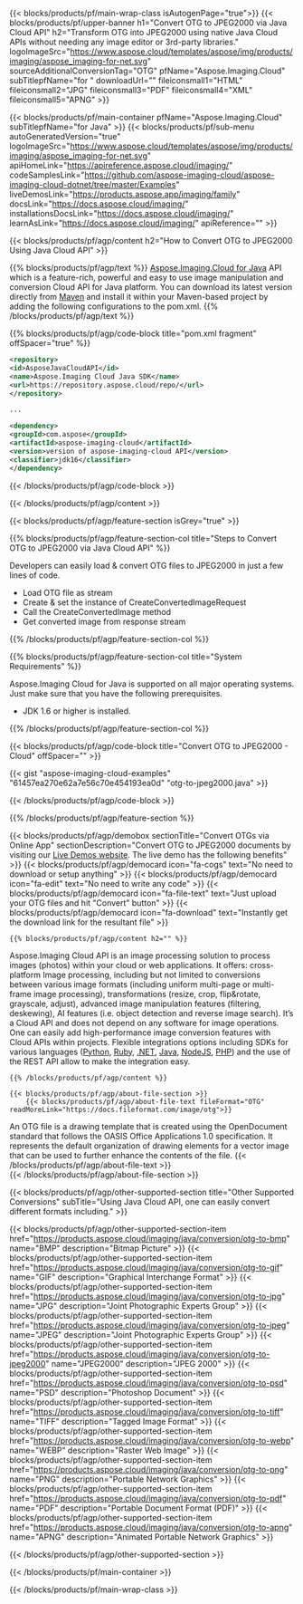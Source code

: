﻿---
title:  
weight: 1
url: /Java/conversion/otg-to-jpeg2000/
description: Sample code for OTG to JPEG2000  Java Cloud API conversion. Use API example code for batch OTG files to JPEG2000 conversion within any Java based application. 
---

{{< blocks/products/pf/main-wrap-class isAutogenPage="true">}}
{{< blocks/products/pf/upper-banner h1="Convert OTG to JPEG2000 via Java Cloud API" h2="Transform OTG into JPEG2000 using native Java Cloud APIs without needing any image editor or 3rd-party libraries." logoImageSrc="https://www.aspose.cloud/templates/aspose/img/products/imaging/aspose_imaging-for-net.svg" sourceAdditionalConversionTag="OTG" pfName="Aspose.Imaging.Cloud" subTitlepfName="for " downloadUrl="" fileiconsmall1="HTML" fileiconsmall2="JPG" fileiconsmall3="PDF" fileiconsmall4="XML" fileiconsmall5="APNG" >}}


{{< blocks/products/pf/main-container pfName="Aspose.Imaging.Cloud" subTitlepfName="for Java" >}}
{{< blocks/products/pf/sub-menu autoGeneratedVersion="true" logoImageSrc="https://www.aspose.cloud/templates/aspose/img/products/imaging/aspose_imaging-for-net.svg" apiHomeLink="https://apireference.aspose.cloud/imaging/" codeSamplesLink="https://github.com/aspose-imaging-cloud/aspose-imaging-cloud-dotnet/tree/master/Examples" liveDemosLink="https://products.aspose.app/imaging/family" docsLink="https://docs.aspose.cloud/imaging/" installationsDocsLink="https://docs.aspose.cloud/imaging/" learnAsLink="https://docs.aspose.cloud/imaging/" apiReference="" >}}

{{< blocks/products/pf/agp/content h2="How to Convert OTG to JPEG2000 Using Java Cloud API" >}}

{{% blocks/products/pf/agp/text %}}
[Aspose.Imaging.Cloud for Java](https://products.aspose.cloud/imaging/java) 
API which is a feature-rich, powerful and easy to use image manipulation and conversion Cloud API for Java platform. You can download its latest version directly from
[Maven](https://repository.aspose.cloud/webapp/#/artifacts/browse/tree/General/repo/com/aspose/aspose-imaging-cloud) 
and install it within your Maven-based project by adding the following configurations to the pom.xml.
{{% /blocks/products/pf/agp/text %}}

{{% blocks/products/pf/agp/code-block title="pom.xml fragment" offSpacer="true" %}}
```xml
<repository>
<id>AsposeJavaCloudAPI</id>
<name>Aspose.Imaging Cloud Java SDK</name>
<url>https://repository.aspose.cloud/repo/</url>
</repository>

...

<dependency>
<groupId>com.aspose</groupId>
<artifactId>aspose-imaging-cloud</artifactId>
<version>version of aspose-imaging-cloud API</version>
<classifier>jdk16</classifier>
</dependency>
```
{{< /blocks/products/pf/agp/code-block >}}

{{< /blocks/products/pf/agp/content >}}

{{< blocks/products/pf/agp/feature-section isGrey="true" >}}

{{% blocks/products/pf/agp/feature-section-col title="Steps to Convert OTG to JPEG2000 via Java Cloud API" %}}

Developers can easily load & convert OTG files to JPEG2000 in just a few lines of code.

+ Load OTG  file as stream
+ Create & set the instance of CreateConvertedImageRequest 
+ Call the CreateConvertedImage method
+ Get converted image from response stream

{{% /blocks/products/pf/agp/feature-section-col %}}

{{% blocks/products/pf/agp/feature-section-col title="System Requirements" %}}

Aspose.Imaging Cloud for Java is supported on all major operating systems. Just make sure that you have the following prerequisites.
- JDK 1.6 or higher is installed.

{{% /blocks/products/pf/agp/feature-section-col %}}

{{< blocks/products/pf/agp/code-block title="Convert OTG to JPEG2000 - Cloud" offSpacer="" >}}

{{< gist "aspose-imaging-cloud-examples" "61457ea270e62a7e56c70e454193ea0d" "otg-to-jpeg2000.java" >}}

{{< /blocks/products/pf/agp/code-block >}}

{{% /blocks/products/pf/agp/feature-section %}}


<!-- aboutfile Starts -->
   {{< blocks/products/pf/agp/demobox sectionTitle="Convert OTGs via Online App" sectionDescription="Convert OTG to JPEG2000 documents by visiting our [Live Demos website](https://products.aspose.app/imaging/conversion). The live demo has the following benefits" >}}
            {{< blocks/products/pf/agp/democard icon="fa-cogs" text="No need to download or setup anything" >}}
            {{< blocks/products/pf/agp/democard icon="fa-edit" text="No need to write any code" >}}
            {{< blocks/products/pf/agp/democard icon="fa-file-text" text="Just upload your OTG files and hit \"Convert\" button" >}}
            {{< blocks/products/pf/agp/democard icon="fa-download" text="Instantly get the download link for the resultant file" >}}

    {{% blocks/products/pf/agp/content h2="" %}}

Aspose.Imaging Cloud API is an image processing solution to process images (photos) within your cloud or web applications. 
It offers: cross-platform Image processing, including but not limited to conversions between various image formats (including uniform multi-page or multi-frame image processing), transformations (resize, crop, flip&rotate, grayscale, adjust), advanced image manipulation features (filtering, deskewing), AI features (i.e. object detection and reverse image search). 
It’s a Cloud API and does not depend on any software for image operations. One can easily add high-performance image conversion features with Cloud APIs within projects.
Flexible integrations options including SDKs for various languages ([Python](https://products.aspose.cloud/imaging/python/conversion/otg-to-jpeg2000), [Ruby](https://products.aspose.cloud/imaging/ruby/conversion/otg-to-jpeg2000), [.NET](https://products.aspose.cloud/imaging/net/conversion/otg-to-jpeg2000), [Java](https://products.aspose.cloud/imaging/java/conversion/otg-to-jpeg2000), [NodeJS](https://products.aspose.cloud/imaging/nodejs/conversion/otg-to-jpeg2000), [PHP](https://products.aspose.cloud/imaging/php/conversion/otg-to-jpeg2000)) and the use of the REST API allow to make the integration easy.

    {{% /blocks/products/pf/agp/content %}}

    {{< blocks/products/pf/agp/about-file-section >}}       
        {{< blocks/products/pf/agp/about-file-text fileFormat="OTG" readMoreLink="https://docs.fileformat.com/image/otg">}}
An OTG file is a drawing template that is created using the OpenDocument standard that follows the OASIS Office Applications 1.0 specification. It represents the default organization of drawing elements for a vector image that can be used to further enhance the contents of the file.
        {{< /blocks/products/pf/agp/about-file-text >}}  
    {{< /blocks/products/pf/agp/about-file-section >}}

<!-- aboutfile Ends -->

{{< blocks/products/pf/agp/other-supported-section title="Other Supported Conversions" subTitle="Using Java Cloud API, one can easily convert different formats including." >}}

{{< blocks/products/pf/agp/other-supported-section-item href="https://products.aspose.cloud/imaging/java/conversion/otg-to-bmp" name="BMP" description="Bitmap Picture" >}}
{{< blocks/products/pf/agp/other-supported-section-item href="https://products.aspose.cloud/imaging/java/conversion/otg-to-gif" name="GIF" description="Graphical Interchange Format" >}}
{{< blocks/products/pf/agp/other-supported-section-item href="https://products.aspose.cloud/imaging/java/conversion/otg-to-jpg" name="JPG" description="Joint Photographic Experts Group" >}}
{{< blocks/products/pf/agp/other-supported-section-item href="https://products.aspose.cloud/imaging/java/conversion/otg-to-jpeg" name="JPEG" description="Joint Photographic Experts Group" >}}
{{< blocks/products/pf/agp/other-supported-section-item href="https://products.aspose.cloud/imaging/java/conversion/otg-to-jpeg2000" name="JPEG2000" description="JPEG 2000" >}}
{{< blocks/products/pf/agp/other-supported-section-item href="https://products.aspose.cloud/imaging/java/conversion/otg-to-psd" name="PSD" description="Photoshop Document" >}}
{{< blocks/products/pf/agp/other-supported-section-item href="https://products.aspose.cloud/imaging/java/conversion/otg-to-tiff" name="TIFF" description="Tagged Image Format" >}}
{{< blocks/products/pf/agp/other-supported-section-item href="https://products.aspose.cloud/imaging/java/conversion/otg-to-webp" name="WEBP" description="Raster Web Image" >}}
{{< blocks/products/pf/agp/other-supported-section-item href="https://products.aspose.cloud/imaging/java/conversion/otg-to-png" name="PNG" description="Portable Network Graphics" >}}
{{< blocks/products/pf/agp/other-supported-section-item href="https://products.aspose.cloud/imaging/java/conversion/otg-to-pdf" name="PDF" description="Portable Document Format (PDF)" >}}
{{< blocks/products/pf/agp/other-supported-section-item href="https://products.aspose.cloud/imaging/java/conversion/otg-to-apng" name="APNG" description="Animated Portable Network Graphics" >}}

{{< /blocks/products/pf/agp/other-supported-section >}}

{{< /blocks/products/pf/main-container >}}
    
{{< /blocks/products/pf/main-wrap-class >}}
